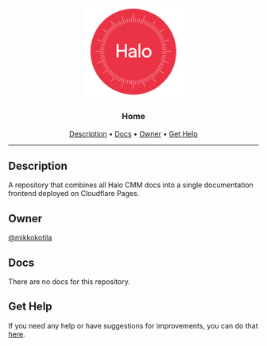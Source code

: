 <h1 align="center">
  <br>
  <a href="https://github.com/world-federation-of-advertisers"><img src="https://raw.githubusercontent.com/world-federation-of-advertisers/Home/refs/heads/main/img/Halo-Logo.png" alt="Halo CMM" width="200"></a>
  <br>
</h1>

<h3 align="center">Home</h3>

<p align="center">
  <a href="#description">Description</a> •
  <a href="#docs">Docs</a> •
  <a href="#owner">Owner</a> •
  <a href="#get-help">Get Help</a>
</p>
<hr>

## Description

A repository that combines all Halo CMM docs into a single documentation frontend deployed on Cloudflare Pages. 

## Owner

[@mikkokotila](https://github.com/mikkokotila)

## Docs

There are no docs for this repository.

## Get Help

If you need any help or have suggestions for improvements, you can do that [here](issues/new).
